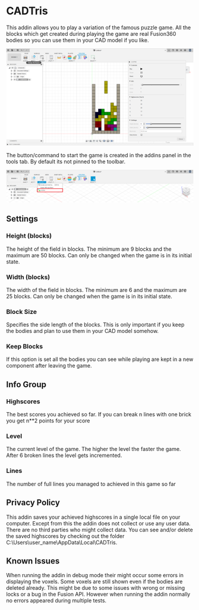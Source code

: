 # CADTris
This addin allows you to play a variation of the famous puzzle game. 
All the blocks which get created during playing the game are real Fusion360 bodies so you can use them in your CAD model if you like.

![demo](./addin/resources/showcase.PNG)

The button/command to start the game is created in the addins panel in the tools tab. By default its not pinned to the toolbar.

![location](./addin/resources/addin_location.PNG)

## Settings
### Height (blocks)
The height of the field in blocks. The minimum are 9 blocks and the maximum are 50 blocks. Can only be changed when the game is in its initial state.

### Width (blocks)
The width of the field in blocks. The minimum are 6 and the maximum are 25 blocks. Can only be changed when the game is in its initial state.

### Block Size
Specifies the side length of the blocks. This is only important if you keep the bodies and plan to use them in your CAD model somehow.

### Keep Blocks
If this option is set all the bodies you can see while playing are kept in a new component after leaving the game.

## Info Group
### Highscores
The best scores you achieved so far. If you can break n lines with one brick you get n**2 points for your score

### Level
The current level of the game. The higher the level the faster the game. After 6 broken lines the level gets incremented.

### Lines
The number of full lines you managed to achieved in this game so far

## Privacy Policy
This addin saves your achieved highscores in a single local file on your computer. Except from this the addin does not collect or use any user data. There are no third parties who might collect data. You can see and/or delete the saved highscores by checking out the folder C:\Users\user_name\AppData\Local\CADTris.

## Known Issues
When running the addin in debug mode their might occur some errors in displaying the voxels.
Some voxels are still shown even if the bodies are deleted already. This might be due to some issues with wrong or missing locks or a bug in the Fusion API.
However when running the addin normally no errors appeared during multiple tests.   
